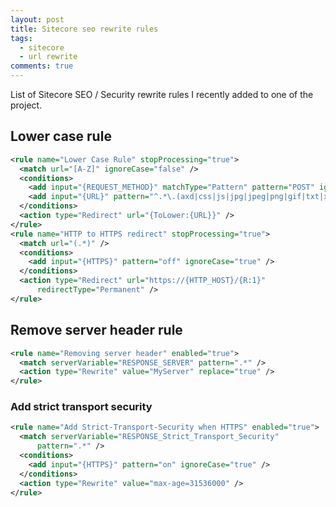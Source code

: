 ```yaml
---
layout: post
title: Sitecore seo rewrite rules
tags:
  - sitecore
  - url rewrite
comments: true
---
```



List of Sitecore SEO / Security rewrite rules I recently added to one of the project. 


## Lower case rule

```xml
<rule name="Lower Case Rule" stopProcessing="true">
  <match url="[A-Z]" ignoreCase="false" />
  <conditions>
    <add input="{REQUEST_METHOD}" matchType="Pattern" pattern="POST" ignoreCase="true" negate="true" />
    <add input="{URL}" pattern="^.*\.(axd|css|js|jpg|jpeg|png|gif|txt|xml|svg|pdf)$" negate="true" ignoreCase="true" />
  </conditions>
  <action type="Redirect" url="{ToLower:{URL}}" />
</rule>
<rule name="HTTP to HTTPS redirect" stopProcessing="true">
  <match url="(.*)" />
  <conditions>
    <add input="{HTTPS}" pattern="off" ignoreCase="true" />
  </conditions>
  <action type="Redirect" url="https://{HTTP_HOST}/{R:1}"
      redirectType="Permanent" />
</rule>
```

## Remove server header rule
```xml
<rule name="Removing server header" enabled="true">
  <match serverVariable="RESPONSE_SERVER" pattern=".*" />
  <action type="Rewrite" value="MyServer" replace="true" />
</rule>
```

### Add strict transport security 

```xml
<rule name="Add Strict-Transport-Security when HTTPS" enabled="true">
  <match serverVariable="RESPONSE_Strict_Transport_Security"
      pattern=".*" />
  <conditions>
    <add input="{HTTPS}" pattern="on" ignoreCase="true" />
  </conditions>
  <action type="Rewrite" value="max-age=31536000" />
</rule>
```
